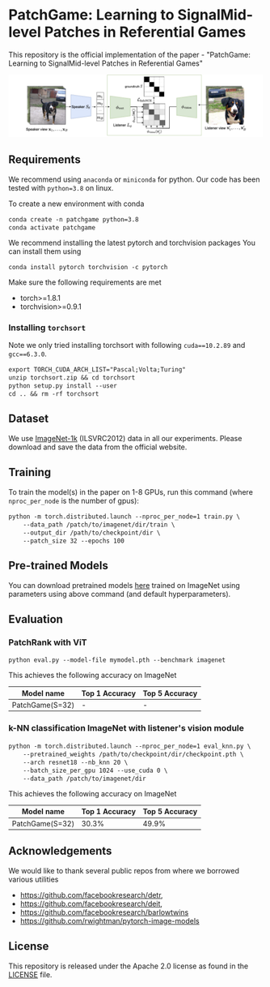 # PatchGame: Learning to SignalMid-level Patches in Referential Games

This repository is the official implementation of the paper - "PatchGame: Learning to SignalMid-level Patches in Referential Games" 

![Overview](assets/GameOverview.png)

## Requirements

We recommend using `anaconda` or `miniconda` for python. Our code has been tested with `python=3.8` on linux.

To create a new environment with conda

```
conda create -n patchgame python=3.8
conda activate patchgame
```

We recommend installing the latest pytorch and torchvision packages
You can install them using 

```
conda install pytorch torchvision -c pytorch
``` 
Make sure the following requirements are met

* torch>=1.8.1
* torchvision>=0.9.1


### Installing `torchsort`

Note we only tried installing torchsort with following `cuda==10.2.89` and `gcc==6.3.0`.

```
export TORCH_CUDA_ARCH_LIST="Pascal;Volta;Turing"
unzip torchsort.zip && cd torchsort
python setup.py install --user
cd .. && rm -rf torchsort
```

## Dataset
We use [ImageNet-1k](https://www.image-net.org/) (ILSVRC2012) data in all our experiments. Please download and save the data from the official website.

## Training

To train the model(s) in the paper on 1-8 GPUs, run this command (where `nproc_per_node` is the number of gpus):

```train
python -m torch.distributed.launch --nproc_per_node=1 train.py \
    --data_path /patch/to/imagenet/dir/train \
    --output_dir /path/to/checkpoint/dir \
    --patch_size 32 --epochs 100
```

## Pre-trained Models

You can download pretrained models [here](https://drive.google.com/file/d/1FUan-7lEE6aoMPVPrVpFuxZZEZ7daLRO/view?usp=sharing) trained on ImageNet using parameters using above command (and default hyperparameters). 

## Evaluation

### PatchRank with ViT

```eval
python eval.py --model-file mymodel.pth --benchmark imagenet
```

This achieves the following accuracy on ImageNet

| Model name         | Top 1 Accuracy  | Top 5 Accuracy |
| ------------------ |---------------- | -------------- |
| PatchGame(S=32)    |     -         |      -       |


### k-NN classification ImageNet with listener's vision module

```eval
python -m torch.distributed.launch --nproc_per_node=1 eval_knn.py \
    --pretrained_weights /path/to/checkpoint/dir/checkpoint.pth \
    --arch resnet18 --nb_knn 20 \
    --batch_size_per_gpu 1024 --use_cuda 0 \
    --data_path /patch/to/imagenet/dir
```

This achieves the following accuracy on ImageNet

| Model name         | Top 1 Accuracy  | Top 5 Accuracy |
| ------------------ |---------------- | -------------- |
| PatchGame(S=32)    |     30.3%       |      49.9%     |


## Acknowledgements

We would like to thank several public repos from where we borrowed various utilities
- https://github.com/facebookresearch/detr,
- https://github.com/facebookresearch/deit,
- https://github.com/facebookresearch/barlowtwins
- https://github.com/rwightman/pytorch-image-models

## License
This repository is released under the Apache 2.0 license as found in the [LICENSE](LICENSE) file.

